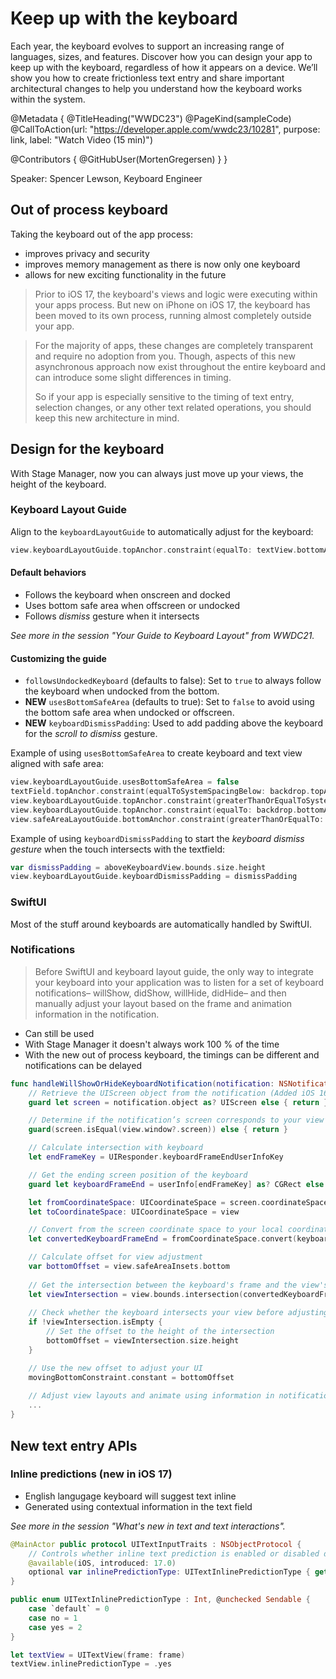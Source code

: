 # Keep up with the keyboard

Each year, the keyboard evolves to support an increasing range of languages, sizes, and features. Discover how you can design your app to keep up with the keyboard, regardless of how it appears on a device. We’ll show you how to create frictionless text entry and share important architectural changes to help you understand how the keyboard works within the system.

@Metadata {
   @TitleHeading("WWDC23")
   @PageKind(sampleCode)
   @CallToAction(url: "https://developer.apple.com/wwdc23/10281", purpose: link, label: "Watch Video (15 min)")

   @Contributors {
      @GitHubUser(MortenGregersen)
   }
}



Speaker: Spencer Lewson, Keyboard Engineer

## Out of process keyboard

Taking the keyboard out of the app process:

- improves privacy and security
- improves memory management as there is now only one keyboard
- allows for new exciting functionality in the future

> Prior to iOS 17, the keyboard's views and logic were executing within your apps process. But new on iPhone on iOS 17, the keyboard has been moved to its own process, running almost completely outside your app.

> For the majority of apps, these changes are completely transparent and require no adoption from you. Though, aspects of this new asynchronous approach now exist throughout the entire keyboard and can introduce some slight differences in timing.
> 
> So if your app is especially sensitive to the timing of text entry, selection changes, or any other text related operations, you should keep this new architecture in mind.

## Design for the keyboard

With Stage Manager, now you can always just move up your views, the height of the keyboard.

### Keyboard Layout Guide

Align to the `keyboardLayoutGuide` to automatically adjust for the keyboard:

```swift
view.keyboardLayoutGuide.topAnchor.constraint(equalTo: textView.bottomAnchor).isActive = true
```

#### Default behaviors

- Follows the keyboard when onscreen and docked
- Uses bottom safe area when offscreen or undocked
- Follows *dismiss* gesture when it intersects

*See more in the session "Your Guide to Keyboard Layout" from WWDC21.*

#### Customizing the guide

- `followsUndockedKeyboard` (defaults to false): Set to `true` to always follow the keyboard when undocked from the bottom.
- **NEW** `usesBottomSafeArea` (defaults to true): Set to `false` to avoid using the bottom safe area when undocked or offscreen.
- **NEW** `keyboardDismissPadding`: Used to add padding above the keyboard for the *scroll to dismiss* gesture.

Example of using `usesBottomSafeArea` to create keyboard and text view aligned with safe area:

```swift
view.keyboardLayoutGuide.usesBottomSafeArea = false
textField.topAnchor.constraint(equalToSystemSpacingBelow: backdrop.topAnchor, multiplier: 1.0).isActive = true
view.keyboardLayoutGuide.topAnchor.constraint(greaterThanOrEqualToSystemSpacingBelow: textField.bottomAnchor, multiplier: 1.0).isActive = true
view.keyboardLayoutGuide.topAnchor.constraint(equalTo: backdrop.bottomAnchor).isActive = true
view.safeAreaLayoutGuide.bottomAnchor.constraint(greaterThanOrEqualTo: textField.bottomAnchor).isActive = true
```

Example of using `keyboardDismissPadding` to start the *keyboard dismiss gesture* when the touch intersects with the textfield:

```swift
var dismissPadding = aboveKeyboardView.bounds.size.height
view.keyboardLayoutGuide.keyboardDismissPadding = dismissPadding
```

### SwiftUI

Most of the stuff around keyboards are automatically handled by SwiftUI.

### Notifications

> Before SwiftUI and keyboard layout guide, the only way to integrate your keyboard into your application was to listen for a set of keyboard notifications– willShow, didShow, willHide, didHide– and then manually adjust your layout based on the frame and animation information in the notification.

- Can still be used
- With Stage Manager it doesn't always work 100 % of the time
- With the new out of process keyboard, the timings can be different and notifications can be delayed

```swift
func handleWillShowOrHideKeyboardNotification(notification: NSNotification) {
    // Retrieve the UIScreen object from the notification (Added iOS 16.1)
    guard let screen = notification.object as? UIScreen else { return }

    // Determine if the notification’s screen corresponds to your view’s screen
    guard(screen.isEqual(view.window?.screen)) else { return }

    // Calculate intersection with keyboard
    let endFrameKey = UIResponder.keyboardFrameEndUserInfoKey

    // Get the ending screen position of the keyboard
    guard let keyboardFrameEnd = userInfo[endFrameKey] as? CGRect else { return }

    let fromCoordinateSpace: UICoordinateSpace = screen.coordinateSpace
    let toCoordinateSpace: UICoordinateSpace = view

    // Convert from the screen coordinate space to your local coordinate space
    let convertedKeyboardFrameEnd = fromCoordinateSpace.convert(keyboardFrameEnd, to: toCoordinateSpace)

    // Calculate offset for view adjustment
    var bottomOffset = view.safeAreaInsets.bottom
            
    // Get the intersection between the keyboard's frame and the view's bounds
    let viewIntersection = view.bounds.intersection(convertedKeyboardFrameEnd)
            
    // Check whether the keyboard intersects your view before adjusting your offset.
    if !viewIntersection.isEmpty {
        // Set the offset to the height of the intersection
        bottomOffset = viewIntersection.size.height
    }

    // Use the new offset to adjust your UI
    movingBottomConstraint.constant = bottomOffset
  
    // Adjust view layouts and animate using information in notification
    ...
}
```

## New text entry APIs

### Inline predictions (new in iOS 17)

- English langugage keyboard will suggest text inline
- Generated using contextual information in the text field

*See more in the session "What's new in text and text interactions".*

```swift
@MainActor public protocol UITextInputTraits : NSObjectProtocol {
    // Controls whether inline text prediction is enabled or disabled during typing
    @available(iOS, introduced: 17.0)
    optional var inlinePredictionType: UITextInlinePredictionType { get set }
}

public enum UITextInlinePredictionType : Int, @unchecked Sendable {
    case `default` = 0
    case no = 1
    case yes = 2
}

let textView = UITextView(frame: frame)
textView.inlinePredictionType = .yes
```
